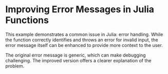 # Improving Error Messages in Julia Functions

This example demonstrates a common issue in Julia: error handling. While the function correctly identifies and throws an error for invalid input, the error message itself can be enhanced to provide more context to the user.

The original error message is generic, which can make debugging challenging.  The improved version offers a clearer explanation of the problem.